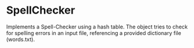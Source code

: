 # SpellChecker
Implements a Spell-Checker using a hash table. The object tries to check for spelling errors in an input file, referencing a provided dictionary file (words.txt).
